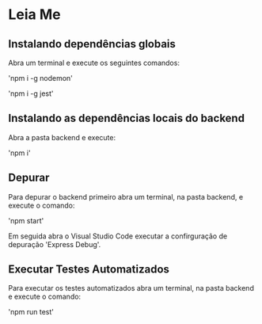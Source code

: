 # Leia Me

## Instalando dependências globais

Abra um terminal e execute os seguintes comandos:

'npm i -g nodemon'

'npm i -g jest'

## Instalando as dependências locais do backend

Abra a pasta backend e execute:

'npm i'

## Depurar 

Para depurar o backend primeiro abra um terminal, na pasta backend, e execute o comando:

'npm start'

Em seguida abra o Visual Studio Code executar a confirguração de depuração 'Express Debug'.

## Executar Testes Automatizados

Para executar os testes automatizados abra um terminal, na pasta backend e execute o comando:

 'npm run test'
